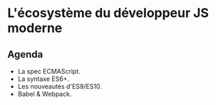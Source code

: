 # L'écosystème du développeur JS moderne

## Agenda

- La spec ECMAScript.
- La syntaxe ES6+.
- Les nouveautés d'ES9/ES10.
- Babel & Webpack.
